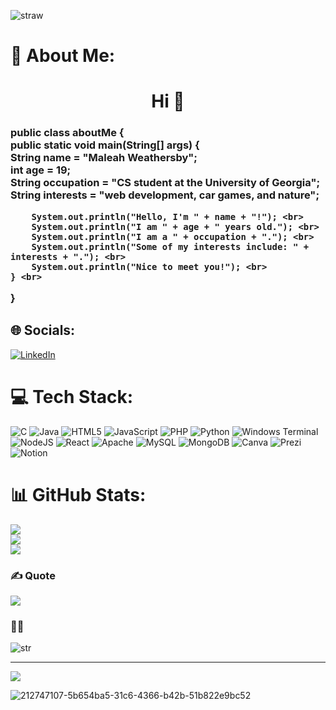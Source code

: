 ![straw](https://github.com/xleahw/xleahw/assets/111613370/0084c5b1-41f2-4b9c-8f77-0875310f1c40)

# 🍓 About Me:
<h1 align="center">Hi 👋</h1>
<h3> public class aboutMe { <br>
    public static void main(String[] args) { <br>
        String name = "Maleah Weathersby"; <br>
        int age = 19; <br>
        String occupation = "CS student at the University of Georgia"; <br>
        String interests = "web development, car games, and nature"; <br>
        
        System.out.println("Hello, I'm " + name + "!"); <br>
        System.out.println("I am " + age + " years old."); <br>
        System.out.println("I am a " + occupation + "."); <br>
        System.out.println("Some of my interests include: " + interests + "."); <br>
        System.out.println("Nice to meet you!"); <br>
    } <br>
} <br>
</h3>

## 🌐 Socials:
[![LinkedIn](https://img.shields.io/badge/LinkedIn-%230077B5.svg?logo=linkedin&logoColor=white)](https://linkedin.com/in/https://www.linkedin.com/in/maleah-weathersby-0b7338249/) 

# 💻 Tech Stack:
![C](https://img.shields.io/badge/c-%2300599C.svg?style=flat&logo=c&logoColor=white) ![Java](https://img.shields.io/badge/java-%23ED8B00.svg?style=flat&logo=openjdk&logoColor=white) ![HTML5](https://img.shields.io/badge/html5-%23E34F26.svg?style=flat&logo=html5&logoColor=white) ![JavaScript](https://img.shields.io/badge/javascript-%23323330.svg?style=flat&logo=javascript&logoColor=%23F7DF1E) ![PHP](https://img.shields.io/badge/php-%23777BB4.svg?style=flat&logo=php&logoColor=white) ![Python](https://img.shields.io/badge/python-3670A0?style=flat&logo=python&logoColor=ffdd54) ![Windows Terminal](https://img.shields.io/badge/Windows%20Terminal-%234D4D4D.svg?style=flat&logo=windows-terminal&logoColor=white) ![NodeJS](https://img.shields.io/badge/node.js-6DA55F?style=flat&logo=node.js&logoColor=white) ![React](https://img.shields.io/badge/react-%2320232a.svg?style=flat&logo=react&logoColor=%2361DAFB) ![Apache](https://img.shields.io/badge/apache-%23D42029.svg?style=flat&logo=apache&logoColor=white) ![MySQL](https://img.shields.io/badge/mysql-%2300000f.svg?style=flat&logo=mysql&logoColor=white) ![MongoDB](https://img.shields.io/badge/MongoDB-%234ea94b.svg?style=flat&logo=mongodb&logoColor=white) ![Canva](https://img.shields.io/badge/Canva-%2300C4CC.svg?style=flat&logo=Canva&logoColor=white) ![Prezi](https://img.shields.io/badge/Prezi-%23000000.svg?style=flat&logo=Prezi&logoColor=white) ![Notion](https://img.shields.io/badge/Notion-%23000000.svg?style=flat&logo=notion&logoColor=white)
# 📊 GitHub Stats:
![](https://github-readme-stats.vercel.app/api?username=xleahw&theme=dark&hide_border=false&include_all_commits=false&count_private=false)<br/>
![](https://github-readme-streak-stats.herokuapp.com/?user=xleahw&theme=dark&hide_border=false)<br/>
![](https://github-readme-stats.vercel.app/api/top-langs/?username=xleahw&theme=dark&hide_border=false&include_all_commits=false&count_private=false&layout=compact)

### ✍️ Quote
![](https://quotes-github-readme.vercel.app/api?type=horizontal&theme=gruvbox)

### 🍓🧸
![str](https://github.com/xleahw/xleahw/assets/111613370/bcbd745a-a270-4a4c-a619-022164126f5f)


---
[![](https://visitcount.itsvg.in/api?id=xleahw&icon=0&color=7)](https://visitcount.itsvg.in)

![212747107-5b654ba5-31c6-4366-b42b-51b822e9bc52](https://github.com/xleahw/xleahw/assets/111613370/87414667-4a3f-4ff5-affe-19e76ee8b7ce)

